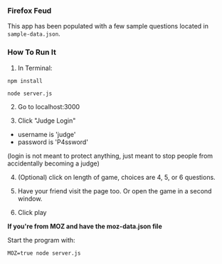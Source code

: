 ### Firefox Feud

This app has been populated with a few sample questions located in `sample-data.json`.

### How To Run It

1. In Terminal:

`npm install`

`node server.js`

2. Go to localhost:3000

3. Click "Judge Login"  
  - username is 'judge'
  - password is 'P4ssword'

  (login is not meant to protect anything, just meant to stop people from accidentally becoming a judge)

4. (Optional) click on length of game, choices are 4, 5, or 6 questions.

5. Have your friend visit the page too. Or open the game in a second window.

6. Click play


**If you're from MOZ and have the moz-data.json file**

Start the program with:

`MOZ=true node server.js`
